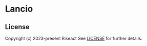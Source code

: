 # Lancio

## License

Copyright (c) 2023-present Riseact See [LICENSE](/LICENSE.md) for further details.
